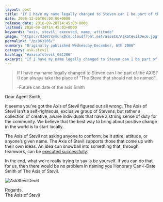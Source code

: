 ```yaml
---
layout: post
title: "If I have my name legally changed to Steven can I be part of the AXIS?"
date: 2006-12-06T06:00:00+0000
release_date: 2016-09-28T14:45:03+0000
lastmod: 2016-09-28T14:45:03+0000
keywords: "axis, stevil, executed, name, attitude"
image: "https://d3e878vmunx8cm.cloudfront.net/assets/AskStevilDec6.jpg"
permalink: "/p/061206/"
summary: "Originally published Wednesday December, 6th 2006"
category: ask-stevil
hashtag: "#axisofstevil_061206"
excerpt: "If I have my name legally changed to Steven can I be part of the AXIS? and other great questions from Wednesday December, 6th 2006"
---
```


[p01]: https://d3e878vmunx8cm.cloudfront.net/assets/AskStevilDec6.jpg "AskStevilDec6"
> If I have my name legally changed to Steven can I be part of the AXIS? (I can always take the place of "The Steve that should not be named".
> 
> -Future canidate of the axis Smith

Dear Agent Smith,

It seems you’ve got the Axis of Stevil figured out all wrong.  The Axis of Stevil isn’t a self-righteous, exclusive group of Stevens, but rather a collection of creative, aware individuals that have a strong sense of duty for the community.  We believe that the best way to bring about positive change in the world is to start locally.

The Axis of Stevil not asking anyone to conform; be it attire, attitude, or anyone’s given name. The Axis of Stevil supports those that come up with their own ideas.  An idea can snowball into something that, through teamwork, can be [executed successfully](http://www.magnoliaartscenter.com/events/090906-river-rock-festival/ "executed successfully").

In the end, what we’re really trying to say is be yourself. If you can do that for us, then there would be no problem in naming you Honorary Can-i-Date Smith of The Axis of Stevil.

![AskStevilDec6][p01]

Regards,  
The Axis of Stevil
